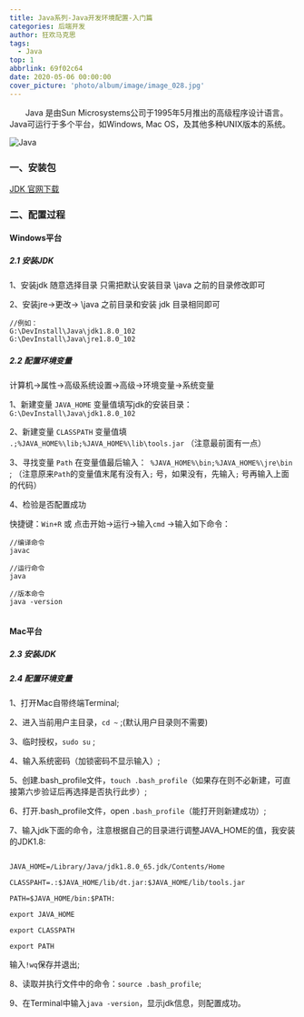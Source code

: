 ```yaml
---
title: Java系列-Java开发环境配置-入门篇
categories: 后端开发
author: 狂欢马克思
tags:
  - Java
top: 1
abbrlink: 69f02c64
date: 2020-05-06 00:00:00
cover_picture: 'photo/album/image/image_028.jpg'
---
```



&emsp;&emsp;Java 是由Sun Microsystems公司于1995年5月推出的高级程序设计语言。Java可运行于多个平台，如Windows, Mac OS，及其他多种UNIX版本的系统。

<!-- more -->

![Java](/images/gAhSjg.jpg "Java开发环境配置-入门篇")


### 一、安装包

 [JDK 官网下载](http://www.oracle.com/technetwork/java/javase/downloads/index.html)       

### 二、配置过程

#### Windows平台

##### 2.1 安装JDK

1、安装jdk 随意选择目录 只需把默认安装目录 \java 之前的目录修改即可

2、安装jre→更改→ \java 之前目录和安装 jdk 目录相同即可


```
//例如：
G:\DevInstall\Java\jdk1.8.0_102
G:\DevInstall\Java\jre1.8.0_102

```

##### 2.2 配置环境变量

计算机→属性→高级系统设置→高级→环境变量→系统变量

1、新建变量 `JAVA_HOME` 变量值填写jdk的安装目录：`G:\DevInstall\Java\jdk1.8.0_102`

2、新建变量 `CLASSPATH` 变量值填 `.;%JAVA_HOME%\lib;%JAVA_HOME%\lib\tools.jar`
  （注意最前面有一点）

3、寻找变量 `Path` 在变量值最后输入：` %JAVA_HOME%\bin;%JAVA_HOME%\jre\bin` ;
  （注意原来`Path`的变量值末尾有没有入`;` 号，如果没有，先输入`;`     号再输入上面的代码）

4、检验是否配置成功

   快捷键：`Win+R` 或 点击开始→运行→输入`cmd` →输入如下命令：
  
```
//编译命令
javac 

//运行命令
java 

//版本命令
java -version 
  
```

#### Mac平台
          
##### 2.3 安装JDK

##### 2.4 配置环境变量

1、打开Mac自带终端Terminal;

2、进入当前用户主目录，`cd ~` ;(默认用户目录则不需要)

3、临时授权，`sudo su` ;

4、输入系统密码（加锁密码不显示输入）;

5、创建.bash_profile文件，`touch .bash_profile`（如果存在则不必新建，可直接第六步验证后再选择是否执行此步）;

6、打开.bash_profile文件，open `.bash_profile`（能打开则新建成功）;

7、输入jdk下面的命令，注意根据自己的目录进行调整JAVA_HOME的值，我安装的JDK1.8:

```

JAVA_HOME=/Library/Java/jdk1.8.0_65.jdk/Contents/Home

CLASSPAHT=.:$JAVA_HOME/lib/dt.jar:$JAVA_HOME/lib/tools.jar

PATH=$JAVA_HOME/bin:$PATH:

export JAVA_HOME

export CLASSPATH

export PATH

```

输入`!wq`保存并退出;

8、读取并执行文件中的命令：`source .bash_profile`;

9、在Terminal中输入`java -version`，显示jdk信息，则配置成功。